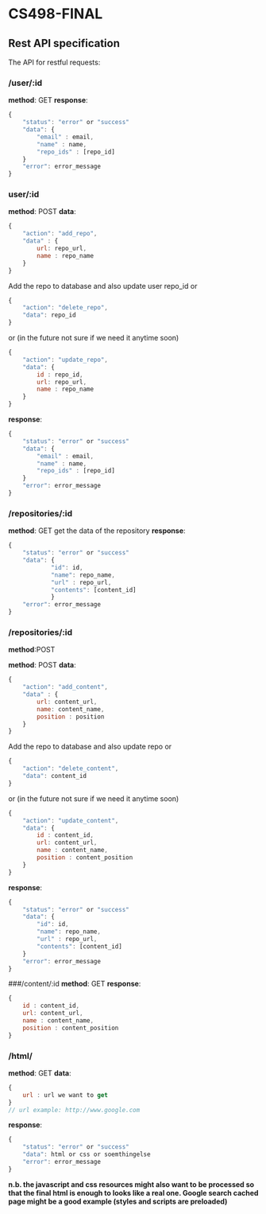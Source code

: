 # CS498-FINAL

Rest API specification
----


The API for restful requests:

### /user/:id

__method__: GET
__response__:
```javascript
{
	"status": "error" or "success"
	"data": {
		"email" : email,
		"name" : name,
		"repo_ids" : [repo_id]
	}
	"error": error_message
}
```

### user/:id

__method__: POST
__data__:
```javascript
{
	"action": "add_repo",
	"data" : {
		url: repo_url,
		name : repo_name
	}
}
```
Add the repo to database and also update user repo_id
or 
```javascript
{
	"action": "delete_repo",
	"data": repo_id
}
```
or (in the future not sure if we need it anytime soon)
```javascript
{
	"action": "update_repo",
	"data": {
		id : repo_id,
		url: repo_url,
		name : repo_name
	}
}
```

__response__:
```javascript
{
	"status": "error" or "success"
	"data": {
		"email" : email,
		"name" : name,
		"repo_ids" : [repo_id]
	}
	"error": error_message
}
```


###  /repositories/:id


__method__: GET
get the data of the repository
__response__:
```javascript
{
	"status": "error" or "success"
	"data": {
			"id": id,
			"name": repo_name,
			"url" : repo_url,
			"contents": [content_id]
			}
	"error": error_message
}
```

### /repositories/:id

__method__:POST

__method__: POST
__data__:
```javascript
{
	"action": "add_content",
	"data" : {
		url: content_url,
		name: content_name,
		position : position
	}
}
```
Add the repo to database and also update repo
or 
```javascript
{
	"action": "delete_content",
	"data": content_id
}
```
or (in the future not sure if we need it anytime soon)
```javascript
{
	"action": "update_content",
	"data": {
		id : content_id,
		url: content_url,
		name : content_name,
		position : content_position
	}
}
```

__response__:
```javascript
{
	"status": "error" or "success"
	"data": {
		"id": id,
		"name": repo_name,
		"url" : repo_url,
		"contents": [content_id]
	}
	"error": error_message
}
```

###/content/:id
__method__: GET
__response__:
```javascript
{
	id : content_id,
	url: content_url,
	name : content_name,
	position : content_position
}
```

### /html/
__method__: GET
__data__:
```javascript
{
	url : url we want to get 
}
// url example: http://www.google.com
```

__response__:
```javascript
{
	"status": "error" or "success"
	"data": html or css or soemthingelse
	"error": error_message
}
```
__n.b. the javascript and css resources might also want to be processed so that the final html is enough to looks like a real one. Google search cached page might be a good example (styles and scripts are preloaded)__

